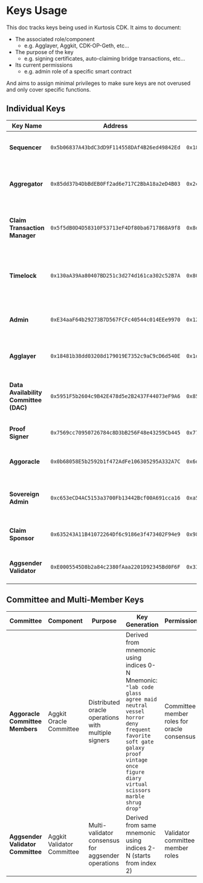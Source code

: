 # Keys Usage

This doc tracks keys being used in Kurtosis CDK. It aims to document:
- The associated role/component
  - e.g. Agglayer, Aggkit, CDK-OP-Geth, etc...
- The purpose of the key
  - e.g. signing certificates, auto-claiming bridge transactions, etc...
- Its current permissions
  - e.g. admin role of a specific smart contract

And aims to assign minimal privileges to make sure keys are not overused and only cover specific functions.

## Individual Keys

| Key Name | Address | Private Key | Component | Purpose | Permissions |
|----------|---------|-------------|-----------|---------|-------------|
| **Sequencer** | `0x5b06837A43bdC3dD9F114558DAf4B26ed49842Ed` | `0x183c492d0ba156041a7f31a1b188958a7a22eebadbc6d5c4895da5ece80e1a98` | CDK Sequencer | Transaction sequencing and block production | Sequencer role in rollup contracts, transaction ordering |
| **Aggregator** | `0x85dd37b4DbBdEB0Ff2ad6e717C2BbA18a2eD4B03` | `0x2cb77c2cca48d3fee64c14d73564fd6e90676a4f6da6545681e10c8b9b22fce2` | CDK Aggregator | Proof aggregation and batch submission to L1 | Aggregator role in rollup contracts |
| **Claim Transaction Manager** | `0x5f5dB0D4D58310F53713eF4Df80ba6717868A9f8` | `0x8d5c9ecd4ba2a195db3777c8412f8e3370ae9adffac222a54a84e116c7f8b934` | CDK Bridge | Auto-claiming bridge transactions in the Bridge Service | Bridge transaction management in the Bridge Service |
| **Timelock** | `0x130aA39Aa80407BD251c3d274d161ca302c52B7A` | `0x80051baf5a0a749296b9dcdb4a38a264d2eea6d43edcf012d20b5560708cf45f` | Contract Administration | Time-delayed contract administration and governance | EXECUTOR_ROLE, DEFAULT_ADMIN_ROLE (after timelock setup) |
| **Admin** | `0xE34aaF64b29273B7D567FCFc40544c014EEe9970` | `0x12d7de8621a77640c9241b2595ba78ce443d05e94090365ab3bb5e19df82c625` | Contract Administration | Initial contract deployment and admin operations | DEFAULT_ADMIN_ROLE (initial), bridge admin, rollup admin, optimisticModeManager, aggchainManager |
| **Agglayer** | `0x18481b38dd03208d179019E7352c9aC9cD6d540E` | `0x1d45f90c0a9814d8b8af968fa0677dab2a8ff0266f33b136e560fe420858a419` | Agglayer | Cross-chain operations and agglayer coordination | Agglayer validator/coordinator role |
| **Data Availability Committee (DAC)** | `0x5951F5b2604c9B42E478d5e2B2437F44073eF9A6` | `0x85d836ee6ea6f48bae27b31535e6fc2eefe056f2276b9353aafb294277d8159b` | CDK Validium | Data availability committee member for validium mode | DAC member role, data availability attestation |
| **Proof Signer** | `0x7569cc70950726784c8D3bB256F48e43259Cb445` | `0x77254a70a02223acebf84b6ed8afddff9d3203e31ad219b2bf900f4780cf9b51` | ZK Prover | Signing zero-knowledge proofs | Proof validation and signing |
| **Aggoracle** | `0x0b68058E5b2592b1f472AdFe106305295A332A7C` | `0x6d1d3ef5765cf34176d42276edd7a479ed5dc8dbf35182dfdb12e8aafe0a4919` | Aggkit Oracle | Oracle operations for cross-chain data | Oracle data submission and validation |
| **Sovereign Admin** | `0xc653eCD4AC5153a3700Fb13442Bcf00A691cca16` | `0xa574853f4757bfdcbb59b03635324463750b27e16df897f3d00dc6bef2997ae0` | Sovereign Rollup Administration | Sovereign rollup management and bridge operations | Bridge manager role, global exit root updater |
| **Claim Sponsor** | `0x635243A11B41072264Df6c9186e3f473402F94e9` | `0x986b325f6f855236b0b04582a19fe0301eeecb343d0f660c61805299dbf250eb` | Bridge Infrastructure | Sponsoring bridge claim transactions in Aggkit | Bridge transaction sponsoring in Aggkit |
| **Aggsender Validator** | `0xE0005545D8b2a84c2380fAaa2201D92345Bd0F6F` | `0x33df0149c16a7dd8d73c88b15cb1d8c05e5cb5cfd4e2bcbbb1ced9c3a53c46b2` | Aggkit Validator | Validator operations in aggsender component | Validator role in aggsender |

## Committee and Multi-Member Keys

| Committee | Component | Purpose | Key Generation | Permissions |
|-----------|-----------|---------|----------------|-------------|
| **Aggoracle Committee Members** | Aggkit Oracle Committee | Distributed oracle operations with multiple signers | Derived from mnemonic using indices 0-N<br/>Mnemonic: `"lab code glass agree maid neutral vessel horror deny frequent favorite soft gate galaxy proof vintage once figure diary virtual scissors marble shrug drop"` | Committee member roles for oracle consensus |
| **Aggsender Validator Committee** | Aggkit Validator Committee | Multi-validator consensus for aggsender operations | Derived from same mnemonic using indices 2-N (starts from index 2) | Validator committee member roles |
